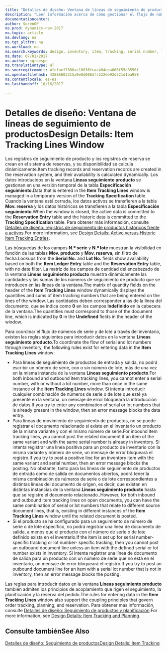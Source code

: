 ```yaml
---
title: "Detalles de diseño: Ventana de líneas de seguimiento de productos"
description: "Leer información acerca de cómo gestionar el flujo de números de serie y números de lote en el inventario."
documentationcenter: 
author: SorenGP
ms.prod: dynamics-nav-2017
ms.topic: article
ms.devlang: na
ms.tgt_pltfrm: na
ms.workload: na
ms.search.keywords: design, inventory, item, tracking, serial number, lot number
ms.date: 07/01/2017
ms.author: sgroespe
ms.translationtype: HT
ms.sourcegitcommit: 4fefaef7380ac10836fcac404eea006f55d8556f
ms.openlocfilehash: 43885603315a0e0d008dfc522ee92d221d1ba958
ms.contentlocale: es-es
ms.lasthandoff: 10/16/2017

---
```

# <a name="design-details-item-tracking-lines-window"></a><span data-ttu-id="d91e6-103">Detalles de diseño: Ventana de líneas de seguimiento de productos</span><span class="sxs-lookup"><span data-stu-id="d91e6-103">Design Details: Item Tracking Lines Window</span></span>
<span data-ttu-id="d91e6-104">Los registros de seguimiento de producto y los registros de reserva se crean en el sistema de reservas, y su disponibilidad se calcula dinámicamente.</span><span class="sxs-lookup"><span data-stu-id="d91e6-104">Item tracking records and reservation records are created in the reservation system, and their availability is calculated dynamically.</span></span> <span data-ttu-id="d91e6-105">Los datos introducidos en la ventana **Líneas seguimiento producto** se gestionan en una versión temporal de la tabla **Especificación seguimiento.**</span><span class="sxs-lookup"><span data-stu-id="d91e6-105">Data that is entered in the **Item Tracking Lines** window is managed in a temporary version of the **Tracking Specification** table.</span></span> <span data-ttu-id="d91e6-106">Cuando la ventana está cerrada, los datos activos se transfieren a la tabla **Mov. reserva** y los datos históricos se transfieren a la tabla **Especificación seguimiento**.</span><span class="sxs-lookup"><span data-stu-id="d91e6-106">When the window is closed, the active data is committed to the **Reservation Entry** table and the historic data is committed to the **Tracking Specification** table.</span></span> <span data-ttu-id="d91e6-107">Para obtener más información, consulte [Detalles de diseño: registros de seguimiento de productos históricos frente a activos](design-details-active-versus-historic-item-tracking-entries.md).</span><span class="sxs-lookup"><span data-stu-id="d91e6-107">For more information, see [Design Details: Active versus Historic Item Tracking Entries](design-details-active-versus-historic-item-tracking-entries.md).</span></span>  
  
<span data-ttu-id="d91e6-108">Las búsquedas de los campos **N.º serie** y **N.º lote** muestran la visibilidad en función de las tablas **Mov. producto** y **Mov. reserva**, sin filtro de fecha.</span><span class="sxs-lookup"><span data-stu-id="d91e6-108">Lookups from the **Serial No.** and **Lot No.** fields show availability based on both the **Item Ledger Entry** table and the **Reservation Entry** table, with no date filter.</span></span> <span data-ttu-id="d91e6-109">La matriz de los campos de cantidad del encabezado de la ventana **Líneas seguimiento producto** muestra dinámicamente las cantidades y las sumas de los números de seguimiento de producto que se introducen en las líneas de la ventana.</span><span class="sxs-lookup"><span data-stu-id="d91e6-109">The matrix of quantity fields on the header of the **Item Tracking Lines** window dynamically displays the quantities and sums of item tracking numbers that are being entered on the lines of the window.</span></span> <span data-ttu-id="d91e6-110">Las cantidades deben corresponder a las de la línea del documento, que se indica como **0** en los campos **Indefinido** en la cabecera de la ventana.</span><span class="sxs-lookup"><span data-stu-id="d91e6-110">The quantities must correspond to those of the document line, which is indicated by **0** in the **Undefined** fields in the header of the window.</span></span>  
  
<span data-ttu-id="d91e6-111">Para coordinar el flujo de números de serie y de lote a través del inventario, existen las reglas siguientes para introducir datos en la ventana **Líneas seguimiento producto**.</span><span class="sxs-lookup"><span data-stu-id="d91e6-111">To coordinate the flow of serial and lot numbers through inventory, the following rules exist for entering data in the **Item Tracking Lines** window:</span></span>  
  
* <span data-ttu-id="d91e6-112">Para líneas de seguimiento de productos de entrada y salida, no podrá escribir un número de serie, con o sin número de lote, más de una vez en la misma instancia de la ventana **Líneas seguimiento producto**.</span><span class="sxs-lookup"><span data-stu-id="d91e6-112">For both inbound and outbound item tracking lines, you cannot enter a serial number, with or without a lot number, more than once in the same instance of the **Item Tracking Lines** window.</span></span> <span data-ttu-id="d91e6-113">Si intenta introducir cualquier combinación de números de serie o de lote que esté ya presente en la ventana, un mensaje de error bloqueará la introducción de datos.</span><span class="sxs-lookup"><span data-stu-id="d91e6-113">If you try to enter any combination of serial or lot numbers that is already present in the window, then an error message blocks the data entry.</span></span>  
* <span data-ttu-id="d91e6-114">Para líneas de movimiento de seguimiento de productos, no se puede registrar el documento relacionado si existe en el inventario un producto de la misma variante y con el mismo número de serie.</span><span class="sxs-lookup"><span data-stu-id="d91e6-114">For inbound item tracking lines, you cannot post the related document if an item of the same variant and with the same serial number is already in inventory.</span></span> <span data-ttu-id="d91e6-115">Si intenta registrar una línea positiva para un producto de inventario con la misma variante y número de serie, un mensaje de error bloqueará el registro.</span><span class="sxs-lookup"><span data-stu-id="d91e6-115">If you try to post a positive line for an inventory item with the same variant and serial number, then an error message blocks the posting.</span></span> <span data-ttu-id="d91e6-116">No obstante, tanto para las líneas de seguimiento de productos de entrada como de salida en documentos abiertos, podrá tener la misma combinación de números de serie o de lote correspondientes a distintas líneas del documento de origen, es decir, que existan en distintas instancias de la ventana **Líneas seguimiento producto** hasta que se registre el documento relacionado..</span><span class="sxs-lookup"><span data-stu-id="d91e6-116">However, for both inbound and outbound item tracking lines on open documents, you can have the same combination of serial or lot numbers that relate to different source document lines, that is, existing in different instances of the **Item Tracking Lines** window until the related document is posted.</span></span>  
* <span data-ttu-id="d91e6-117">Si el producto se ha configurado para un seguimiento de número de serie o de lote específico, no podrá registrar una línea de documento de salida, a menos que el producto con el número de serie o de lote definido exista en el inventario.</span><span class="sxs-lookup"><span data-stu-id="d91e6-117">If the item is set up for serial number-specific tracking or lot number- specific tracking, then you cannot post an outbound document line unless an item with the defined serial or lot number exists in inventory.</span></span> <span data-ttu-id="d91e6-118">Si intenta registrar una línea de documento de salida para un producto con un número de serie que no está en el inventario, un mensaje de error bloqueará el registro.</span><span class="sxs-lookup"><span data-stu-id="d91e6-118">If you try to post an outbound document line for an item with a serial lot number that is not in inventory, then an error message blocks the posting.</span></span>  
  
<span data-ttu-id="d91e6-119">Las reglas para introducir datos en la ventana **Líneas seguimiento producto** también admiten los principios de acoplamiento que rigen el seguimiento, la planificación y la reserva del pedido.</span><span class="sxs-lookup"><span data-stu-id="d91e6-119">The rules for entering data in the **Item Tracking Lines** window also support the coupling principles that govern order tracking, planning, and reservation.</span></span> <span data-ttu-id="d91e6-120">Para obtener más información, consulte [Detalles de diseño: Seguimiento de productos y planificación](design-details-item-tracking-and-planning.md).</span><span class="sxs-lookup"><span data-stu-id="d91e6-120">For more information, see [Design Details: Item Tracking and Planning](design-details-item-tracking-and-planning.md).</span></span>  
  
## <a name="see-also"></a><span data-ttu-id="d91e6-121">Consulte también</span><span class="sxs-lookup"><span data-stu-id="d91e6-121">See Also</span></span>  
[<span data-ttu-id="d91e6-122">Detalles de diseño: Seguimiento de productos</span><span class="sxs-lookup"><span data-stu-id="d91e6-122">Design Details: Item Tracking</span></span>](design-details-item-tracking.md)
